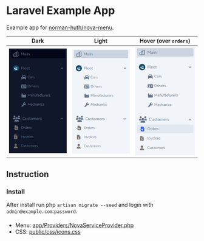 # Laravel Example App

Example app for [norman-huth/nova-menu](https://github.com/Muetze42/nova-menu/blob/main/composer.json).

|           Dark            |           Light           |    Hover (over `orders`)    |
|:-------------------------:|:-------------------------:|:---------------------------:|
| ![Dark](preview-dark.jpg) | ![Dark](preview-light.jpg) | ![Hover](preview-hover.jpg) |

## Instruction

### Install

After install run php `artisan migrate --seed` and login with `admin@example.com`:`password`.

####  

* Menu: [app/Providers/NovaServiceProvider.php](app/Providers/NovaServiceProvider.php)
* CSS: [public/css/icons.css](public/css/icons.css)
